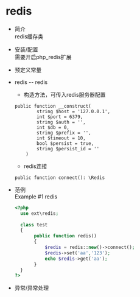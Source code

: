# redis
* 简介  
redis缓存类
* 安装/配置  
需要开启php_redis扩展 
* 预定义常量  

* redis -- redis  
    * 构造方法，可传入redis服务器配置
    ```text
    public function __construct(
            string $host = '127.0.0.1',
            int $port = 6379,
            string $auth = '',
            int $db = 0,
            string $prefix = '',
            int $timeout = 10,
            bool $persist = true,
            string $persist_id = ''
        )
    ```   
    * redis连接
    ```text
    public function connect(): \Redis
    ```   
* 范例  
    Example #1 redis
    ```php
    <?php
      use ext\redis;
      
      class test
      {  
           public function redis()
           {
               $redis = redis::new()->connect();
               $redis->set('aa','123');
               echo $redis->get('aa');
           }
      }
    ?>
    ```
* 异常/异常处理  
 